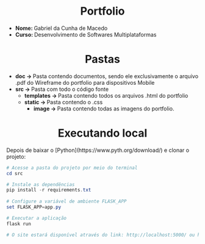 <h1 align="center"> <b> Portfolio </b> </h1>

<ul>
  <li> <b> Nome: </b> Gabriel da Cunha de Macedo
  <li> <b> Curso: </b> Desenvolvimento de Softwares Multiplataformas
</ul>
  
<h1 align="center"> <b> Pastas </b> </h1>
<ul>
  <li> <b> doc -> </b> Pasta contendo documentos, sendo ele exclusivamente o arquivo .pdf do Wireframe do portfolio para dispositivos Mobile
  <li> <b> src -> </b> Pasta com todo o código fonte 
    <ul> 
    <li> <b> templates -> </b> Pasta contendo todos os arquivos .html do portfolio
    <li> <b> static -> </b> Pasta contendo o .css
      <ul>
        <li> <b> image -> </b> Pasta contendo todas as imagens do portfolio.
      </ul>
    </ul>
</ul>
<h1 align="center"> <b> Executando local </b> </h1>
Depois de baixar o [Python](https://www.pyth.org/download/) e clonar o projeto:

``` powershell
# Acesse a pasta do projeto por meio do terminal
cd src

# Instale as dependências
pip install -r requirements.txt
      
# Configure a variável de ambiente FLASK_APP
set FLASK_APP=app.py

# Executar a aplicação
flask run

# O site estará disponível através do link: http://localhost:5000/ ou http://127.0.0.1:5000/

